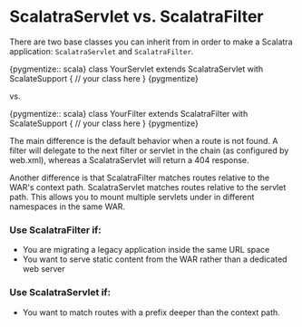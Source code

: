 ScalatraServlet vs. ScalatraFilter
==================================

There are two base classes you can inherit from in order to make a 
Scalatra application: `ScalatraServlet` and `ScalatraFilter`.

{pygmentize:: scala}
class YourServlet extends ScalatraServlet with ScalateSupport {
  // your class here
}
{pygmentize}

vs.

{pygmentize:: scala}
class YourFilter extends ScalatraFilter with ScalateSupport {
  // your class here
}
{pygmentize}

The main difference is the default behavior when a route is not found.
A filter will delegate to the next filter or servlet in the chain (as
configured by web.xml), whereas a ScalatraServlet will return a 404
response.

Another difference is that ScalatraFilter matches routes relative to
the WAR's context path. ScalatraServlet matches routes relative to the
servlet path. This allows you to mount multiple servlets under in
different namespaces in the same WAR.

### Use ScalatraFilter if:

* You are migrating a legacy application inside the same URL space
* You want to serve static content from the WAR rather than a
  dedicated web server

### Use ScalatraServlet if:

* You want to match routes with a prefix deeper than the context path. 